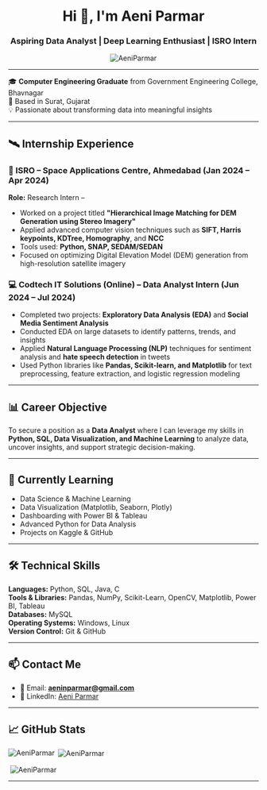 <h1 align="center">Hi 👋, I'm Aeni Parmar</h1>
<h3 align="center">Aspiring Data Analyst | Deep Learning Enthusiast | ISRO Intern</h3>

<p align="center">
  <img src="https://komarev.com/ghpvc/?username=AeniParmar&label=Profile%20views&color=0e75b6&style=flat" alt="AeniParmar" />
</p>

---

🎓 **Computer Engineering Graduate** from Government Engineering College, Bhavnagar  
📍 Based in Surat, Gujarat   
💡 Passionate about transforming data into meaningful insights  

---

## 🛰️ Internship Experience

### 🚀 ISRO – Space Applications Centre, Ahmedabad (Jan 2024 – Apr 2024)  
**Role:** Research Intern –   
- Worked on a project titled **"Hierarchical Image Matching for DEM Generation using Stereo Imagery"**  
- Applied advanced computer vision techniques such as **SIFT, Harris keypoints, KDTree, Homography**, and **NCC**  
- Tools used: **Python, SNAP, SEDAM/SEDAN**  
- Focused on optimizing Digital Elevation Model (DEM) generation from high-resolution satellite imagery  

### 💻 Codtech IT Solutions (Online) – Data Analyst Intern (Jun 2024 – Jul 2024)  
- Completed two projects: **Exploratory Data Analysis (EDA)** and **Social Media Sentiment Analysis**  
- Conducted EDA on large datasets to identify patterns, trends, and insights  
- Applied **Natural Language Processing (NLP)** techniques for sentiment analysis and **hate speech detection** in tweets  
- Used Python libraries like **Pandas, Scikit-learn, and Matplotlib** for text preprocessing, feature extraction, and logistic regression modeling  

---

## 📊 Career Objective

To secure a position as a **Data Analyst** where I can leverage my skills in **Python, SQL, Data Visualization, and Machine Learning** to analyze data, uncover insights, and support strategic decision-making.

---

## 🧠 Currently Learning

- Data Science & Machine Learning
- Data Visualization (Matplotlib, Seaborn, Plotly)
- Dashboarding with Power BI & Tableau
- Advanced Python for Data Analysis
- Projects on Kaggle & GitHub

---

## 🛠️ Technical Skills

**Languages:** Python, SQL, Java, C  
**Tools & Libraries:** Pandas, NumPy, Scikit-Learn, OpenCV, Matplotlib, Power BI, Tableau  
**Databases:** MySQL  
**Operating Systems:** Windows, Linux  
**Version Control:** Git & GitHub  

---

## 📫 Contact Me

- 📧 Email: **aeninparmar@gmail.com**  
- 💼 LinkedIn: [Aeni Parmar](https://linkedin.com/in/aeni-parmar-843819253)  

---

## 📈 GitHub Stats

<p><img align="left" src="https://github-readme-stats.vercel.app/api/top-langs?username=AeniParmar&show_icons=true&locale=en&layout=compact" alt="AeniParmar"/></p>
<p>&nbsp;<img align="center" src="https://github-readme-stats.vercel.app/api?username=AeniParmar&show_icons=true&locale=en" alt="AeniParmar" /></p>
<p>&nbsp;<img align="center" src="https://github-readme-streak-stats.herokuapp.com/?user=AeniParmar&" alt="AeniParmar" /></p>

---

